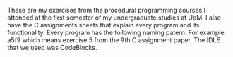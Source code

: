 These are my exercises from the procedural programming courses I attended at the first semester of my undergraduate studies at UoM. I also have the C assignments sheets that explain every program and its functionality. Every program has the following naming patern.
For example: a5f9 which means exercise 5 from the 9th C assignment paper.
The IDLE that we used was CodeBlocks.
